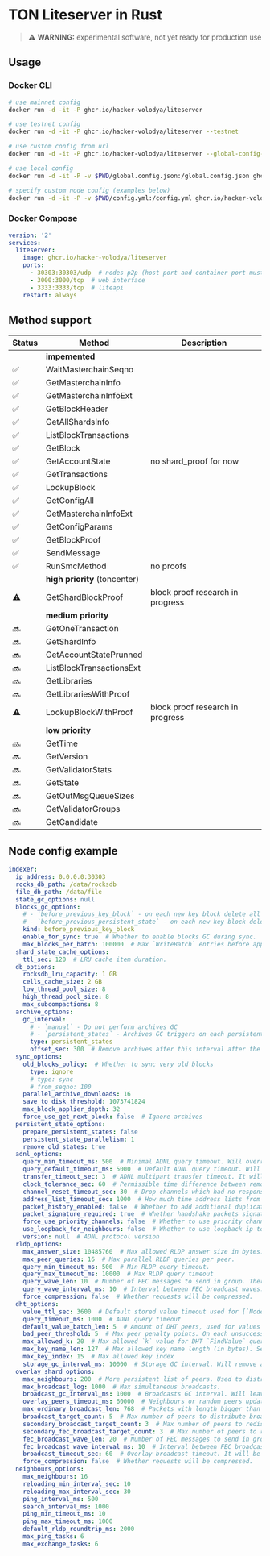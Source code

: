 # TON Liteserver in Rust

> :warning: **WARNING:** experimental software, not yet ready for production use

## Usage

### Docker CLI
```bash
# use mainnet config
docker run -d -it -P ghcr.io/hacker-volodya/liteserver

# use testnet config
docker run -d -it -P ghcr.io/hacker-volodya/liteserver --testnet

# use custom config from url
docker run -d -it -P ghcr.io/hacker-volodya/liteserver --global-config-url https://example.com/global.config.json

# use local config
docker run -d -it -P -v $PWD/global.config.json:/global.config.json ghcr.io/hacker-volodya/liteserver --global-config-path /global.config.json

# specify custom node config (examples below)
docker run -d -it -P -v $PWD/config.yml:/config.yml ghcr.io/hacker-volodya/liteserver --config /config.yml
```

### Docker Compose
```yaml
version: '2'
services:
  liteserver:
    image: ghcr.io/hacker-volodya/liteserver
    ports:
      - 30303:30303/udp  # nodes p2p (host port and container port must be equal, container port is specified in config.yml)
      - 3000:3000/tcp  # web interface
      - 3333:3333/tcp  # liteapi
    restart: always
```

## Method support
| Status | Method | Description |
|--------|--------|-------------|
| | **impemented**
| ✅ | WaitMasterchainSeqno
| ✅ | GetMasterchainInfo
| ✅ | GetMasterchainInfoExt
| ✅ | GetBlockHeader
| ✅ | GetAllShardsInfo
| ✅ | ListBlockTransactions
| ✅ | GetBlock
| ✅ | GetAccountState | no shard_proof for now
| ✅ | GetTransactions
| ✅ | LookupBlock
| ✅ | GetConfigAll
| ✅ | GetMasterchainInfoExt
| ✅ | GetConfigParams
| ✅ | GetBlockProof
| ✅ | SendMessage
| ✅ | RunSmcMethod | no proofs
| | **high priority** (toncenter)
| ⚠️ | GetShardBlockProof | block proof research in progress
| | **medium priority**
| 🔜 | GetOneTransaction
| 🔜 | GetShardInfo
| 🔜 | GetAccountStatePrunned
| 🔜 | ListBlockTransactionsExt
| 🔜 | GetLibraries
| 🔜 | GetLibrariesWithProof
| ⚠️ | LookupBlockWithProof | block proof research in progress
| | **low priority**
| 🔜 | GetTime
| 🔜 | GetVersion
| 🔜 | GetValidatorStats
| 🔜 | GetState
| 🔜 | GetOutMsgQueueSizes
| 🔜 | GetValidatorGroups
| 🔜 | GetCandidate

## Node config example
```yaml
indexer:
  ip_address: 0.0.0.0:30303
  rocks_db_path: /data/rocksdb
  file_db_path: /data/file
  state_gc_options: null
  blocks_gc_options:
    # - `before_previous_key_block` - on each new key block delete all blocks before the previous one
    # - `before_previous_persistent_state` - on each new key block delete all blocks before the previous key block with persistent state
    kind: before_previous_key_block
    enable_for_sync: true  # Whether to enable blocks GC during sync.
    max_blocks_per_batch: 100000  # Max `WriteBatch` entries before apply
  shard_state_cache_options:
    ttl_sec: 120  # LRU cache item duration.
  db_options:
    rocksdb_lru_capacity: 1 GB
    cells_cache_size: 2 GB
    low_thread_pool_size: 8
    high_thread_pool_size: 8
    max_subcompactions: 8
  archive_options:
    gc_interval:
      # - `manual` - Do not perform archives GC
      # - `persistent_states` - Archives GC triggers on each persistent state
      type: persistent_states
      offset_sec: 300  # Remove archives after this interval after the new persistent state
  sync_options:
    old_blocks_policy:  # Whether to sync very old blocks
      type: ignore
      # type: sync
      # from_seqno: 100
    parallel_archive_downloads: 16
    save_to_disk_threshold: 1073741824
    max_block_applier_depth: 32
    force_use_get_next_block: false  # Ignore archives
  persistent_state_options:
    prepare_persistent_states: false
    persistent_state_parallelism: 1
    remove_old_states: true
  adnl_options:
    query_min_timeout_ms: 500  # Minimal ADNL query timeout. Will override the used timeout if it is less.
    query_default_timeout_ms: 5000  # Default ADNL query timeout. Will be used if no timeout is specified.
    transfer_timeout_sec: 3  # ADNL multipart transfer timeout. It will drop the transfer if it is not completed within this timeout.
    clock_tolerance_sec: 60  # Permissible time difference between remote and local clocks.
    channel_reset_timeout_sec: 30  # Drop channels which had no response for this amount of time.
    address_list_timeout_sec: 1000  # How much time address lists from packets should be valid.
    packet_history_enabled: false  # Whether to add additional duplicated packets check.
    packet_signature_required: true  # Whether handshake packets signature is mandatory.
    force_use_priority_channels: false  # Whether to use priority channels for queries.
    use_loopback_for_neighbours: false  # Whether to use loopback ip to communicate with nodes on the same ip
    version: null  # ADNL protocol version
  rldp_options:
    max_answer_size: 10485760  # Max allowed RLDP answer size in bytes. Query will be rejected if answer is bigger.
    max_peer_queries: 16  # Max parallel RLDP queries per peer.
    query_min_timeout_ms: 500  # Min RLDP query timeout.
    query_max_timeout_ms: 10000  # Max RLDP query timeout
    query_wave_len: 10  # Number of FEC messages to send in group. There will be a short delay between them.
    query_wave_interval_ms: 10  # Interval between FEC broadcast waves.
    force_compression: false  # Whether requests will be compressed.
  dht_options:
    value_ttl_sec: 3600  # Default stored value timeout used for [`Node::store_overlay_node`] and [`Node::store_address`]
    query_timeout_ms: 1000  # ADNL query timeout
    default_value_batch_len: 5  # Amount of DHT peers, used for values search
    bad_peer_threshold: 5  # Max peer penalty points. On each unsuccessful query every peer gains 2 points, and then they are reduced by one on each good action.
    max_allowed_k: 20  # Max allowed `k` value for DHT `FindValue` query.
    max_key_name_len: 127  # Max allowed key name length (in bytes). See [`everscale_network::proto::dht::Key`]
    max_key_index: 15  # Max allowed key index
    storage_gc_interval_ms: 10000  # Storage GC interval. Will remove all outdated entries
  overlay_shard_options:
    max_neighbours: 200  # More persistent list of peers. Used to distribute broadcasts.
    max_broadcast_log: 1000  # Max simultaneous broadcasts.
    broadcast_gc_interval_ms: 1000  # Broadcasts GC interval. Will leave at most `max_broadcast_log` each iteration.
    overlay_peers_timeout_ms: 60000  # Neighbours or random peers update interval.
    max_ordinary_broadcast_len: 768  # Packets with length bigger than this will be sent using FEC broadcast.
    broadcast_target_count: 5  # Max number of peers to distribute broadcast to.
    secondary_broadcast_target_count: 3  # Max number of peers to redistribute ordinary broadcast to.
    secondary_fec_broadcast_target_count: 3  # Max number of peers to redistribute FEC broadcast to.
    fec_broadcast_wave_len: 20  # Number of FEC messages to send in group. There will be a short delay between them.
    fec_broadcast_wave_interval_ms: 10  # Interval between FEC broadcast waves.
    broadcast_timeout_sec: 60  # Overlay broadcast timeout. It will be forcefully dropped if not received in this time.
    force_compression: false  # Whether requests will be compressed.
  neighbours_options:
    max_neighbours: 16
    reloading_min_interval_sec: 10
    reloading_max_interval_sec: 30
    ping_interval_ms: 500
    search_interval_ms: 1000
    ping_min_timeout_ms: 10
    ping_max_timeout_ms: 1000
    default_rldp_roundtrip_ms: 2000
    max_ping_tasks: 6
    max_exchange_tasks: 6
```
